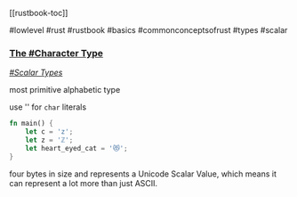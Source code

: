 [[rustbook-toc]]

#lowlevel #rust #rustbook #basics #commonconceptsofrust #types #scalar

### [The #Character Type](https://doc.rust-lang.org/book/ch03-02-data-types.html#the-character-type)
*[#Scalar Types](https://doc.rust-lang.org/book/ch03-02-data-types.html#scalar-types)*

most primitive alphabetic type

use '' for `char` literals  

```rust
fn main() {
    let c = 'z';
    let z = 'ℤ';
    let heart_eyed_cat = '😻';
}
```

four bytes in size and represents a Unicode Scalar Value, which means it can represent a lot more than just ASCII. 

